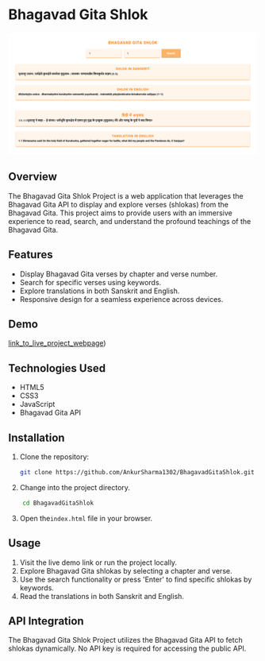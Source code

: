# Bhagavad Gita Shlok 

![Bhagavad Gita](./pcPic.png)

## Overview

The Bhagavad Gita Shlok Project is a web application that leverages the Bhagavad Gita API to display and explore verses (shlokas) from the Bhagavad Gita. This project aims to provide users with an immersive experience to read, search, and understand the profound teachings of the Bhagavad Gita.

## Features

- Display Bhagavad Gita verses by chapter and verse number.
- Search for specific verses using keywords.
- Explore translations in both Sanskrit and English.
- Responsive design for a seamless experience across devices.

## Demo

[link_to_live_project_webpage](https://ankursharma1302.github.io/BhagavadGitaShlok/))

## Technologies Used

- HTML5
- CSS3
- JavaScript
- Bhagavad Gita API

## Installation

1. Clone the repository:

   ```bash
   git clone https://github.com/AnkurSharma1302/BhagavadGitaShlok.git
    ```
2. Change into the project directory.
```bash
    cd BhagavadGitaShlok
```
3. Open the`index.html` file in your browser.

## Usage
1. Visit the live demo link or run the project locally.
2. Explore Bhagavad Gita shlokas by selecting a chapter and verse.
3. Use the search functionality or press 'Enter' to find specific shlokas by keywords.
4. Read the translations in both Sanskrit and English.

## API Integration
The Bhagavad Gita Shlok Project utilizes the Bhagavad Gita API to fetch shlokas dynamically. No API key is required for accessing the public API.
